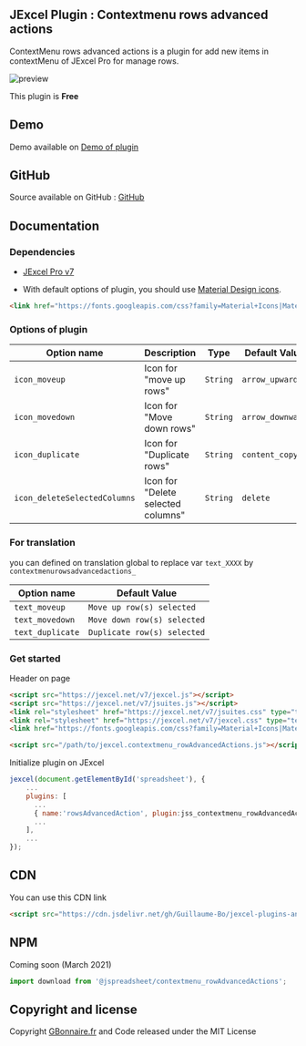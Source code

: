 ## JExcel Plugin : Contextmenu rows advanced actions

ContextMenu rows advanced actions is a plugin for add new items in contextMenu of JExcel Pro for manage rows. 

![preview](https://user-images.githubusercontent.com/52194475/102090914-5b802d80-3e1e-11eb-9fe6-572cea5eecae.png)

This plugin is **Free**

## Demo

Demo available on [Demo of plugin](https://demo.gbonnaire.fr/jExcel/plugin.contextmenu.php)

## GitHub

Source available on GitHub : [GitHub](https://github.com/Guillaume-Bo/jexcel-plugins-and-editors/tree/master/plugins/contextmenu_rowsAdvancedActions)

## Documentation

### Dependencies

- [JExcel Pro v7](https://www.jexcel.net/v7)

- With default options of plugin, you should use [Material Design icons](https://material.io/resources/icons/). 

```HTML
<link href="https://fonts.googleapis.com/css?family=Material+Icons|Material+Icons+Outlined|Material+Icons+Two+Tone|Material+Icons+Round|Material+Icons+Sharp" rel="stylesheet">
 ```   

### Options of plugin

<table>
	<thead>
		<tr>
			<th>Option name</th>
			<th>Description</th>
			<th>Type</th>
			<th>Default Value</th>
		</tr>
	</thead>
	<tbody>
		<tr>
			<td><code>icon_moveup</code></td>
			<td>Icon for "move up rows"</td>
			<td><code>String</code></td>
			<td><code>arrow_upward</code></td>
		</tr>
		<tr>
			<td><code>icon_movedown</code></td>
			<td>Icon for "Move down rows"</td>
			<td><code>String</code></td>
			<td><code>arrow_downward</code></td>
		</tr>
		<tr>
			<td><code>icon_duplicate</code></td>
			<td>Icon for "Duplicate rows"</td>
			<td><code>String</code></td>
			<td><code>content_copy</code></td>
		</tr>
		<tr>
			<td><code>icon_deleteSelectedColumns</code></td>
			<td>Icon for "Delete selected columns"</td>
			<td><code>String</code></td>
			<td><code>delete</code></td>
		</tr>		
	</tbody>
</table>

### For translation
you can defined on translation global to replace var <code>text_XXXX</code> by <code>contextmenurowsadvancedactions_</code>
<table>
	<thead>
		<tr>
			<th>Option name</th>
			<th>Default Value</th>
		</tr>
	</thead>
	<tbody>
		<tr>
			<td><code>text_moveup</code></td>
			<td><code>Move up row(s) selected</code></td>
		</tr>
		<tr>
			<td><code>text_movedown</code></td>
			<td><code>Move down row(s) selected</code></td>
		</tr>
		<tr>
			<td><code>text_duplicate</code></td>
			<td><code>Duplicate row(s) selected</code></td>
		</tr>
	</tbody>
</table>

### Get started

Header on page
```HTML
<script src="https://jexcel.net/v7/jexcel.js"></script>
<script src="https://jexcel.net/v7/jsuites.js"></script>
<link rel="stylesheet" href="https://jexcel.net/v7/jsuites.css" type="text/css" />
<link rel="stylesheet" href="https://jexcel.net/v7/jexcel.css" type="text/css" />
<link href="https://fonts.googleapis.com/css?family=Material+Icons|Material+Icons+Outlined|Material+Icons+Two+Tone|Material+Icons+Round|Material+Icons+Sharp" rel="stylesheet">

<script src="/path/to/jexcel.contextmenu_rowAdvancedActions.js"></script>
```

Initialize plugin on JExcel
```JavaScript
jexcel(document.getElementById('spreadsheet'), {
	...
	plugins: [
      ...
      { name:'rowsAdvancedAction', plugin:jss_contextmenu_rowAdvancedActions},
      ...  
    ],
    ...
});
```


## CDN

You can use this CDN link

```HTML
<script src="https://cdn.jsdelivr.net/gh/Guillaume-Bo/jexcel-plugins-and-editors@latest/plugins/contextmenu_rowsAdvancedActions/jexcel.contextmenu_rowsAdvancedActions.js"></script>
```

## NPM
Coming soon (March 2021)
```javascript
import download from '@jspreadsheet/contextmenu_rowAdvancedActions';
```

## Copyright and license

Copyright [GBonnaire.fr](https://www.gbonnaire.fr) and Code released under the MIT License
